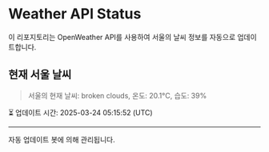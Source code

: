 
# Weather API Status

이 리포지토리는 OpenWeather API를 사용하여 서울의 날씨 정보를 자동으로 업데이트합니다.

## 현재 서울 날씨
> 서울의 현재 날씨: broken clouds, 온도: 20.1°C, 습도: 39%

⏳ 업데이트 시간: 2025-03-24 05:15:52 (UTC)

---
자동 업데이트 봇에 의해 관리됩니다.
